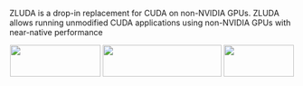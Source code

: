 ZLUDA is a drop-in replacement for CUDA on non-NVIDIA GPUs. ZLUDA allows running unmodified CUDA applications using non-NVIDIA GPUs with near-native performance

<div align="center">

<!-- 80x28 104.75x28  62x28-->
[<img src="https://img.shields.io/badge/docs-green?style=for-the-badge&logo=readthedocs&logoColor=white" width="160" height="56">](https://discord.gg/sg6BNzXuc7) [<img src="https://img.shields.io/badge/Discord-%235865F2.svg?style=for-the-badge&logo=discord&logoColor=white" width="209.5" height="56">](https://discord.gg/sg6BNzXuc7) [<img src="https://img.shields.io/badge/news-red?style=for-the-badge&logo=book&logoColor=white" width="124" height="56">](https://discord.gg/sg6BNzXuc7)

<div/>